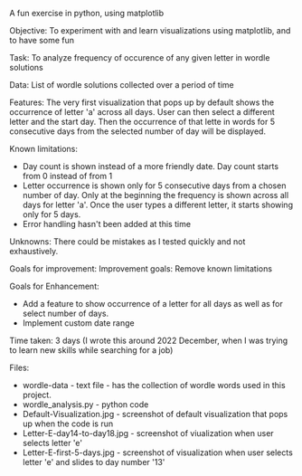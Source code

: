 A fun exercise in python, using matplotlib

Objective: To experiment with and learn visualizations using matplotlib, and to have some fun

Task: To analyze frequency of occurence of any given letter in wordle solutions

Data: List of wordle solutions collected over a period of time

Features:
The very first visualization that pops up by default shows the occurrence of letter 'a' across all days.
User can then select a different letter and the start day. Then the occurrence of that lette in words for 5 consecutive days from the selected number of day will be displayed.

Known limitations: 
- Day count is shown instead of a more friendly date. Day count starts from 0 instead of from 1
- Letter occurrence is shown only for 5 consecutive days from a chosen number of day. Only at the beginning the frequency is shown across all days for letter 'a'. Once the user types a different letter, it starts showing only for 5 days.
- Error handling hasn't been added at this time
  
Unknowns: There could be mistakes as I tested quickly and not exhaustively.

Goals for improvement: Improvement goals: Remove known limitations

Goals for Enhancement: 
- Add a feature to show occurrence of a letter for all days as well as for select number of days.
- Implement custom date range
  

Time taken: 3 days
(I wrote this around 2022 December, when I was trying to learn new skills while searching for a job)

Files:
- wordle-data - text file - has the collection of wordle words used in this project. 
- wordle_analysis.py - python code
- Default-Visualization.jpg - screenshot of default visualization that pops up when the code is run
- Letter-E-day14-to-day18.jpg - screenshot of viualization when user selects letter 'e'
- Letter-E-first-5-days.jpg - screenshot of visualization when user selects letter 'e' and slides to day number '13'
